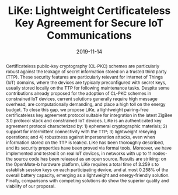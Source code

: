 ---
title: 'LiKe: Lightweight Certificateless Key Agreement for Secure IoT Communications'

# Authors
# A YAML list of author names
# If you created a profile for a user (e.g. the default `admin` user at `content/authors/admin/`), 
# write the username (folder name) here, and it will be replaced with their full name and linked to their profile.
authors:
- Pietro Tedeschi
- Savio Sciancalepore
- Areej Eliyan
- Roberto Di Pietro

# Author notes (such as 'Equal Contribution')
# A YAML list of notes for each author in the above `authors` list
author_notes: []

date: '2019-11-14'

# Date to publish webpage (NOT necessarily Bibtex publication's date).
publishDate: '2023-12-07T07:05:01.130306Z'

# Publication type.
# A single CSL publication type but formatted as a YAML list (for Hugo requirements).
publication_types:
- article-journal

# Publication name and optional abbreviated publication name.
publication: '*IEEE Internet of Things Journal*'
publication_short: ''

doi: '10.1109/JIOT.2019.2953549'

abstract: 'Certificateless public-key cryptography (CL-PKC) schemes are particularly robust against the leakage of secret information stored on a trusted third party (TTP). These security features are particularly relevant for Internet of Things (IoT) domains, where the devices are typically preconfigured with secret keys, usually stored locally on the TTP for following maintenance tasks. Despite some contributions already proposed for the adoption of CL-PKC schemes in constrained IoT devices, current solutions generally require high message overhead, are computationally demanding, and place a high toll on the energy budget. To close this gap, we propose LiKe, a lightweight pairing-free certificateless key agreement protocol suitable for integration in the latest ZigBee 3.0 protocol stack and constrained IoT devices. LiKe is an authenticated key agreement protocol characterized by: 1) ephemeral cryptographic materials; 2) support for intermittent connectivity with the TTP; 3) lightweight rekeying operations; and 4) robustness against impersonation attacks, even when information stored on the TTP is leaked. LiKe has been thoroughly described, and its security properties have been proved via formal tools. Moreover, we have implemented and tested it on real IoT devices, in networks with up to 11 nodes-the source code has been released as an open source. Results are striking: on the OpenMote-b hardware platform, LiKe requires a total time of 3.259 s to establish session keys on each participating device, and at most 0.258% of the overall battery capacity, emerging as a lightweight and energy-friendly solution. Finally, comparisons with competing solutions do show the superior quality and viability of our proposal.'

# Summary. An optional shortened abstract.
summary: ''

tags: []

# Display this page in a list of Featured pages?
featured: false

# Links
url_pdf: 'https://ieeexplore.ieee.org/document/8901222'
url_code: 'https://github.com/pietrotedeschi/like-iot'
url_dataset: ''
url_poster: ''
url_project: ''
url_slides: 'https://www.researchgate.net/profile/Pietro-Tedeschi/publication/337603563_LiKe_Presentationpdf/data/5ddfd252a6fdcc2837f3b99f/LiKe-Presentation.pdf'
url_source: ''
url_video: ''

# Custom links (uncomment lines below)
# links:
# - name: Custom Link
#   url: http://example.org

# Publication image
# Add an image named `featured.jpg/png` to your page's folder then add a caption below.
image:
  caption: ''
  focal_point: ''
  preview_only: false

# Associated Projects (optional).
#   Associate this publication with one or more of your projects.
#   Simply enter your project's folder or file name without extension.
#   E.g. `projects: ['internal-project']` links to `content/project/internal-project/index.md`.
#   Otherwise, set `projects: []`.
projects: []
---